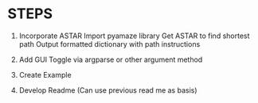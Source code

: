# STEPS

1) Incorporate ASTAR
    Import pyamaze library
    Get ASTAR to find shortest path
    Output formatted dictionary with path instructions

2) Add GUI Toggle
    via argparse or other argument method

3) Create Example


4) Develop Readme (Can use previous read me as basis)


